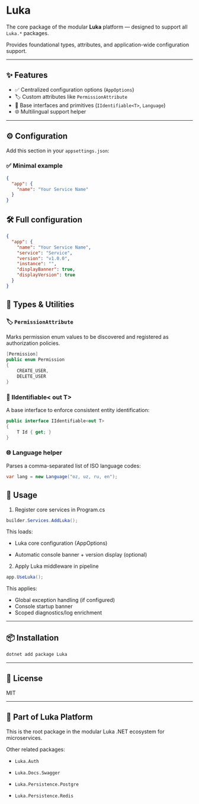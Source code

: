 # Luka

The core package of the modular **Luka** platform — designed to support all `Luka.*` packages.

Provides foundational types, attributes, and application-wide configuration support.

---

## ✨ Features

- ✅ Centralized configuration options (`AppOptions`)
- 🏷️ Custom attributes like `PermissionAttribute`
- 🧩 Base interfaces and primitives (`IIdentifiable<T>`, `Language`)
- 🌐 Multilingual support helper

---

## ⚙️ Configuration

Add this section in your `appsettings.json`:

### ✅ Minimal example

```json
{
  "app": {
    "name": "Your Service Name"
  }
}
```
## 🛠 Full configuration
```json
{
  "app": {
    "name": "Your Service Name",
    "service": "Service",
    "version": "v1.0.0",
    "instance": "",
    "displayBanner": true,
    "displayVersion": true
  }
}
```
## 🧱 Types & Utilities
### 🏷️ `PermissionAttribute`
Marks permission enum values to be discovered and registered as authorization policies.

```csharp
[Permission]
public enum Permission
{
    CREATE_USER,
    DELETE_USER
}
```
### 🧩 IIdentifiable< out T>
A base interface to enforce consistent entity identification:
```csharp
public interface IIdentifiable<out T>
{
    T Id { get; }
}
```

### 🌐 Language helper
Parses a comma-separated list of ISO language codes:
```csharp
var lang = new Language("oz, uz, ru, en");
```
## 🚀 Usage
1. Register core services in Program.cs
```csharp
builder.Services.AddLuka();
```
This loads:

- Luka core configuration (AppOptions)

- Automatic console banner + version display (optional)

2. Apply Luka middleware in pipeline
```csharp
app.UseLuka();
```
This applies:

- Global exception handling (if configured)
- Console startup banner
- Scoped diagnostics/log enrichment
---
## 📦 Installation
```bash
dotnet add package Luka
```
---
## 📄 License

MIT

---
## 🧩 Part of Luka Platform
This is the root package in the modular Luka .NET ecosystem for microservices.

Other related packages:

- `Luka.Auth`

- `Luka.Docs.Swagger`

- `Luka.Persistence.Postgre`

- `Luka.Persistence.Redis`
